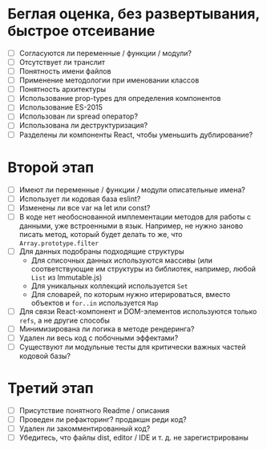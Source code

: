 # Беглая оценка, без развертывания, быстрое отсеивание
- [ ] Согласуются ли переменные / функции / модули?
- [ ] Отсутствует ли транслит
- [ ] Понятность имени файлов
- [ ] Применение методологии при именовании классов
- [ ] Понятность архитектуры
- [ ] Использование prop-types для определения компонентов
- [ ] Использование ES-2015
- [ ] Использован ли spread оператор?
- [ ] Использована ли деструктуризация?
- [ ] Разделены ли компоненты React, чтобы уменьшить дублирование?

# Второй этап
- [ ] Имеют ли переменные / функции / модули описательные имена?
- [ ] Использует ли кодовая база eslint?
- [ ] Изменены ли все var на let или const?
- [ ] В коде нет необоснованной имплементации методов для работы с данными, уже встроенными в язык. Например, не нужно заново писать метод, который будет делать то же, что `Array.prototype.filter`
- [ ] Для данных подобраны подходящие структуры
  - Для списочных данных используются массивы (или соответствующие им структуры из библиотек, например, любой `List` из Immutable.js)
  - Для уникальных коллекций используется `Set`
  - Для словарей, по которым нужно итерироваться, вместо объектов и `for..in` используется `Map`
- [ ] Для связи React-компонент и DOM-элементов используются только `refs`, а не другие способы
- [ ] Минимизирована ли логика в методе рендеринга?
- [ ] Удален ли весь код с побочными эффектами?
- [ ] Существуют ли модульные тесты для критически важных частей кодовой базы?

# Третий этап
- [ ] Присутствие понятного Readme / описания
- [ ] Проведен ли рефакторинг? продакшн реди код?
- [ ] Удален ли закомментированный код?
- [ ] Убедитесь, что файлы dist, editor / IDE и т. д. не зарегистрированы

